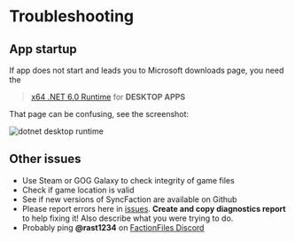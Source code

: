# Troubleshooting

## App startup

If app does not start and leads you to Microsoft downloads page, you need the

> [x64 .NET 6.0 Runtime](https://dotnet.microsoft.com/en-us/download/dotnet/6.0/runtime) for **DESKTOP APPS**

That page can be confusing, see the screenshot:

![dotnet desktop runtime](https://user-images.githubusercontent.com/1562341/204090216-2d163e9c-b60e-4e45-88e2-bcd4f21aab69.png)

## Other issues

* Use Steam or GOG Galaxy to check integrity of game files
* Check if game location is valid
* See if new versions of SyncFaction are available on Github
* Please report errors here in [issues](https://github.com/rfg-modding/SyncFaction/issues). **Create and copy diagnostics report** to help fixing it! Also describe what you were trying to do.
* Probably ping **@rast1234** on [FactionFiles Discord](https://discord.gg/factionfiles)
